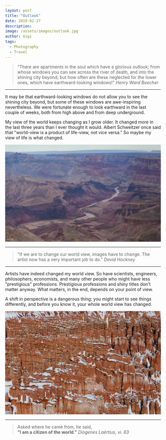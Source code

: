 ```yaml
---
layout: post
title: "Outlook"
date: 2019-02-27
description:
image: /assets/images/outlook.jpg
author: Gigi
tags:
  - Photography
  - Travel
---
```


<blockquote>
"There are apartments in the soul which have a glorious outlook; from whose windows you can see across the river of death, and into the shining city beyond; but how often are these neglected for the lower ones, which have earthward-looking windows!"
<cite>Henry Ward Beecher</cite>
</blockquote>

----

It may be that earthward-looking windows do not allow you to see the shining city beyond, but some of these windows are awe-inspiring nevertheless. We were fortunate enough to look earthward in the last couple of weeks, both from high above and from deep underground.

My view of the world keeps changing as I grow older. It changed more in the last three years than I ever thought it would. Albert Schweitzer once said that "world-view is a product of life-view, not vice versa." So maybe my view of life is what changed.

![Grand outlook](/assets/images/grand-canyon.jpg#full)

----

<blockquote>
"If we are to change our world view, images have to change. The artist now has a very important job to do."
<cite>David Hockney</cite>
</blockquote>

----

Artists have indeed changed my world view. So have scientists, engineers, philosophers, economists, and many other people who might have less "prestigious" professions. Prestigious professions and shiny titles don't matter anyway. What matters, in the end, depends on your point of view.

A shift in perspective is a dangerous thing: you might start to see things differently, and before you know it, your whole world view has changed.

![Pointy perspective](/assets/images/bryce-canyon.jpg#full)

----

<blockquote>
Asked where he came from, he said, <br/><b>"I am a citizen of the world."</b>
<cite>Diogenes Laërtius, vi. 63</cite>
</blockquote>
